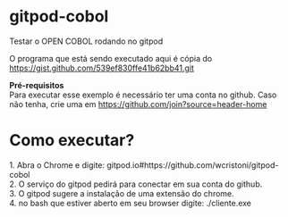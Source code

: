 # gitpod-cobol
Testar o OPEN COBOL rodando no gitpod

O programa que está sendo executado aqui é cópia do https://gist.github.com/539ef830ffe41b62bb41.git

<b>Pré-requisitos</b><br>
Para executar esse exemplo é necessário ter uma conta no github.
Caso não tenha, crie uma em https://github.com/join?source=header-home 

<h1>Como executar?</h1>
1. Abra o Chrome e digite: gitpod.io#https://github.com/wcristoni/gitpod-cobol<br>
2. O serviço do gitpod pedirá para conectar em sua conta do github.<br>
3. O gitpod sugere a instalação de uma extensão do chrome.<br>
4. no bash que estiver aberto em seu browser digite: ./cliente.exe<br>
